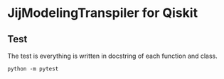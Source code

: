 # JijModelingTranspiler for Qiskit


## Test

The test is everything is written in docstring of each function and class.

```
python -m pytest
```

